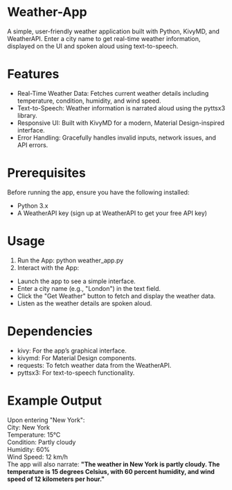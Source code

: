 # Weather-App
A simple, user-friendly weather application built with Python, KivyMD, and WeatherAPI. Enter a city name to get real-time weather information, displayed on the UI and spoken aloud using text-to-speech.

# Features
* Real-Time Weather Data: Fetches current weather details including temperature, condition, humidity, and wind speed.
* Text-to-Speech: Weather information is narrated aloud using the pyttsx3 library.
* Responsive UI: Built with KivyMD for a modern, Material Design-inspired interface.
* Error Handling: Gracefully handles invalid inputs, network issues, and API errors.

# Prerequisites
Before running the app, ensure you have the following installed:
* Python 3.x
* A WeatherAPI key (sign up at WeatherAPI to get your free API key)

# Usage
1. Run the App: python weather_app.py
2. Interact with the App:
* Launch the app to see a simple interface.
* Enter a city name (e.g., "London") in the text field.
* Click the "Get Weather" button to fetch and display the weather data.
* Listen as the weather details are spoken aloud.

# Dependencies
* kivy: For the app’s graphical interface.
* kivymd: For Material Design components.
* requests: To fetch weather data from the WeatherAPI.
* pyttsx3: For text-to-speech functionality.

# Example Output
Upon entering "New York":\
City: New York\
Temperature: 15°C\
Condition: Partly cloudy\
Humidity: 60%\
Wind Speed: 12 km/h\
The app will also narrate: **"The weather in New York is partly cloudy. The temperature is 15 degrees Celsius, with 60 percent humidity, and wind speed of 12 kilometers per hour."**


